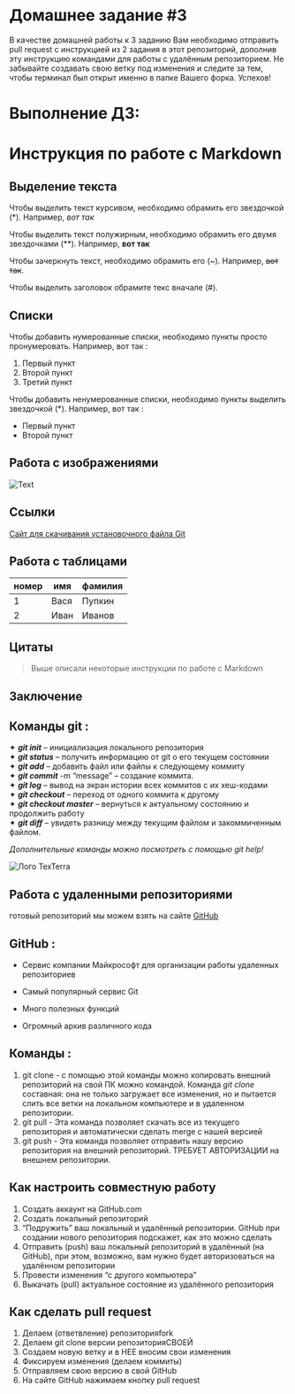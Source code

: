 # Домашнее задание #3

В качестве домашней работы к 3 заданию Вам необходимо отправить pull request с инструкцией из 2 задания в этот репозиторий, дополнив эту инструкцию командами для работы с удалённым репозиторием. Не забывайте создавать свою ветку под изменения и следите за тем, чтобы терминал был открыт именно в папке Вашего форка. Успехов!


# Выполнение ДЗ:
# **Инструкция по работе с Markdown**  

## Выделение текста
Чтобы выделить текст курсивом, необходимо обрамить его звездочкой (*). Например, *вот так* 

Чтобы выделить текст полужирным, необходимо обрамить его двумя звездочками (**). Например, **вот так**

Чтобы зачеркнуть текст, необходимо обрамить его (~). Например, ~~вот так~~.

Чтобы выделить заголовок обрамите текс вначале (#). 

## Списки
Чтобы добавить нумерованные списки, необходимо пункты просто пронумеровать. Например, вот так :
1. Первый пункт
2. Второй пункт
3. Третий пункт

Чтобы добавить ненумерованные списки, необходимо пункты выделить звездочкой (*). Например, вот так :
* Первый пункт
* Второй пункт

## Работа с изображениями
 
![Text](https://bugaga.ru/uploads/posts/2017-03/1489052030_kotik-hosiko-12.jpg) 
## Ссылки

[Cайт для скачивания установочного файла Git](https://git-scm.com)

## Работа с таблицами
|номер     |имя        |фамилия  |
|----------|-----------|-------- |
|1         |Вася       |Пупкин   |
|2         |Иван       |Иванов   |
## Цитаты

 > Выше описали некоторые инструкции по работе с Markdown
## Заключение
## **Команды git** :
✦ ***git init*** – инициализация локального репозитория  
✦ ***git status*** – получить информацию от git о его текущем состоянии  
✦ ***git add*** – добавить файл или файлы к следующему коммиту  
✦ ***git commit*** -m “message” – создание коммита.  
✦ ***git log*** – вывод на экран истории всех коммитов с их хеш-кодами  
✦ ***git checkout*** – переход от одного коммита к другому  
✦ ***git checkout master*** – вернуться к актуальному состоянию и продолжить работу  
✦ ***git diff*** – увидеть разницу между текущим файлом и закоммиченным файлом.  

 *Дополнительные команды можно посмотреть с помощью git help!*
 
![Лого TexTerra](https://www.clouddynamicshk.com/wp-content/uploads/2014/03/git2.png)

## Работа с удаленными репозиториями
готовый репозиторий мы можем взять на сайте [GitHub](https://git-scm.com)
## **GitHub :**

* Сервис компании Майкрософт для
организации работы удаленных
репозиториев

* Самый популярный сервис Git
* Много полезных функций

* Огромный архив различного кода
## **Команды :**
1. git clone - с помощью этой команды можно копировать внешний репозиторий на свой ПК можно командой. Команда *git clone* составная: она не только
загружает все изменения, но и пытается слить
все ветки на локальном компьютере и в
удаленном репозитории.
2. git pull - Эта команда позволяет скачать все
из текущего репозитория и автоматически
сделать merge с нашей версией
3. git push - Эта команда позволяет отправить нашу
версию репозитория на внешний
репозиторий. ТРЕБУЕТ АВТОРИЗАЦИИ
на внешнем репозитории.

## Как настроить совместную работу

1. Создать аккаунт на GitHub.com
2. Создать локальный репозиторий
3. “Подружить” ваш локальный и удалённый репозитории.
GitHub при создании нового репозитория подскажет, как это можно сделать
4. Отправить (push) ваш локальный репозиторий в удалённый (на GitHub), при этом, возможно,
вам нужно будет авторизоваться на удалённом репозитории
5. Провести изменения “с другого компьютера”
6. Выкачать (pull) актуальное состояние из удалённого репозитория

## Как сделать pull request
1. Делаем (ответвление) репозиторияfork
2. Делаем git clone версии репозиторияСВОЕЙ
3. Создаем новую ветку и в НЕЕ вносим свои изменения
4. Фиксируем изменения (делаем коммиты)
5. Отправляем свою версию в свой GitHub
6. На сайте GitHub нажимаем кнопку pull request